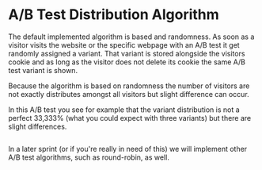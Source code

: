 # A/B Test Distribution Algorithm

The default implemented algorithm is based and randomness. As soon as a visitor visits the website or the specific webpage with an A/B test it get randomly assigned a variant. That variant is stored alongside the visitors cookie and as long as the visitor does not delete its cookie the same A/B test variant is shown.

Because the algorithm is based on randomness the number of visitors are not exactly distributes amongst all visitors but slight difference can occur.

In this A/B test you see for example that the variant distribution is not a perfect 33,333% (what you could expect with three variants) but there are slight differences.

![]()

In a later sprint (or if you're really in need of this) we will implement other A/B test algorithms, such as round-robin, as well.